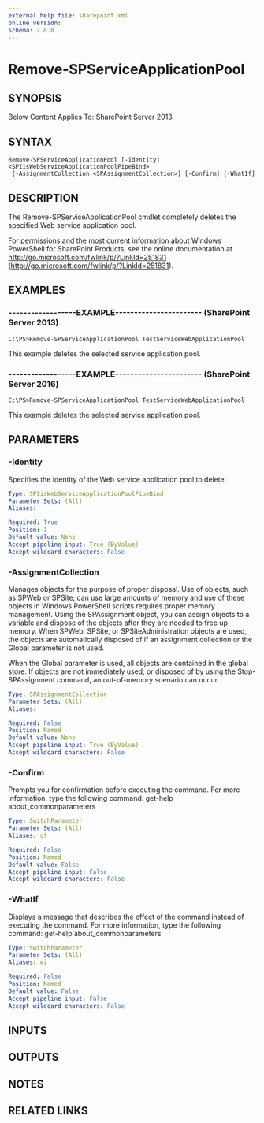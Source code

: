 ```yaml
---
external help file: sharepoint.xml
online version: 
schema: 2.0.0
---
```


# Remove-SPServiceApplicationPool

## SYNOPSIS
Below Content Applies To: SharePoint Server 2013

## SYNTAX

```
Remove-SPServiceApplicationPool [-Identity] <SPIisWebServiceApplicationPoolPipeBind>
 [-AssignmentCollection <SPAssignmentCollection>] [-Confirm] [-WhatIf]
```

## DESCRIPTION
The Remove-SPServiceApplicationPool cmdlet completely deletes the specified Web service application pool.

For permissions and the most current information about Windows PowerShell for SharePoint Products, see the online documentation at http://go.microsoft.com/fwlink/p/?LinkId=251831 (http://go.microsoft.com/fwlink/p/?LinkId=251831).

## EXAMPLES

### ------------------EXAMPLE----------------------- (SharePoint Server 2013)
```
C:\PS>Remove-SPServiceApplicationPool TestServiceWebApplicationPool
```

This example deletes the selected service application pool.

### ------------------EXAMPLE----------------------- (SharePoint Server 2016)
```
C:\PS>Remove-SPServiceApplicationPool TestServiceWebApplicationPool
```

This example deletes the selected service application pool.

## PARAMETERS

### -Identity
Specifies the identity of the Web service application pool to delete.

```yaml
Type: SPIisWebServiceApplicationPoolPipeBind
Parameter Sets: (All)
Aliases: 

Required: True
Position: 1
Default value: None
Accept pipeline input: True (ByValue)
Accept wildcard characters: False
```

### -AssignmentCollection
Manages objects for the purpose of proper disposal.
Use of objects, such as SPWeb or SPSite, can use large amounts of memory and use of these objects in Windows PowerShell scripts requires proper memory management.
Using the SPAssignment object, you can assign objects to a variable and dispose of the objects after they are needed to free up memory.
When SPWeb, SPSite, or SPSiteAdministration objects are used, the objects are automatically disposed of if an assignment collection or the Global parameter is not used.

When the Global parameter is used, all objects are contained in the global store.
If objects are not immediately used, or disposed of by using the Stop-SPAssignment command, an out-of-memory scenario can occur.

```yaml
Type: SPAssignmentCollection
Parameter Sets: (All)
Aliases: 

Required: False
Position: Named
Default value: None
Accept pipeline input: True (ByValue)
Accept wildcard characters: False
```

### -Confirm
Prompts you for confirmation before executing the command.
For more information, type the following command: get-help about_commonparameters

```yaml
Type: SwitchParameter
Parameter Sets: (All)
Aliases: cf

Required: False
Position: Named
Default value: False
Accept pipeline input: False
Accept wildcard characters: False
```

### -WhatIf
Displays a message that describes the effect of the command instead of executing the command.
For more information, type the following command: get-help about_commonparameters

```yaml
Type: SwitchParameter
Parameter Sets: (All)
Aliases: wi

Required: False
Position: Named
Default value: False
Accept pipeline input: False
Accept wildcard characters: False
```

## INPUTS

## OUTPUTS

## NOTES

## RELATED LINKS

